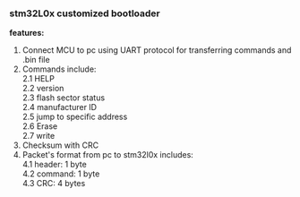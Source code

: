 ### stm32L0x customized bootloader

**features:**
1. Connect MCU to pc using UART protocol for transferring commands and .bin file
2. Commands include:\
  2.1 HELP\
  2.2 version\
  2.3 flash sector status\
  2.4 manufacturer ID\
  2.5 jump to specific address\
  2.6 Erase\
  2.7 write
3. Checksum with CRC
4. Packet's format from pc to stm32l0x includes:\
  4.1 header: 1 byte\
  4.2 command: 1 byte\
  4.3 CRC: 4 bytes
